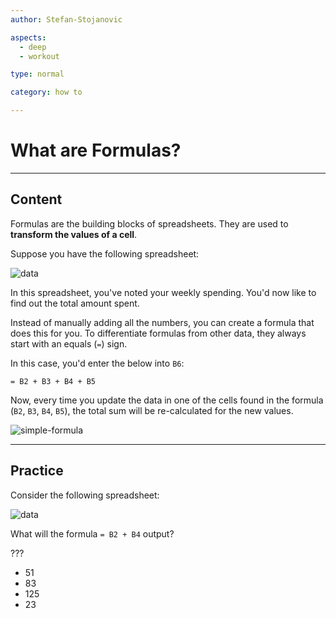 ```yaml
---
author: Stefan-Stojanovic

aspects:
  - deep
  - workout

type: normal

category: how to

---
```


# What are Formulas?

---
## Content

Formulas are the building blocks of spreadsheets. They are used to **transform the values of a cell**.

Suppose you have the following spreadsheet:

![data](https://img.enkipro.com/bd39918bdc033118ec692ce1f0d85edb.png)

In this spreadsheet, you've noted your weekly spending. You'd now like to find out the total amount spent.

Instead of manually adding all the numbers, you can create a formula that does this for you. To differentiate formulas from other data, they always start with an equals (`=`) sign. 

In this case, you'd enter the below into `B6`:

```text
= B2 + B3 + B4 + B5
```

Now, every time you update the data in one of the cells found in the formula (`B2`, `B3`, `B4`, `B5`), the total sum will be re-calculated for the new values.

![simple-formula](https://img.enkipro.com/f6ce7842765f9a189f6f75e187ab1ce6.png)

---
## Practice

Consider the following spreadsheet:

![data](https://img.enkipro.com/a57be7c4784b165308b3874649d14fcd.png)

What will the formula `= B2 + B4` output?

???

* 51
* 83
* 125
* 23
